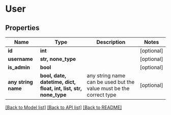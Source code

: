 # User


## Properties
Name | Type | Description | Notes
------------ | ------------- | ------------- | -------------
**id** | **int** |  | [optional] 
**username** | **str, none_type** |  | [optional] 
**is_admin** | **bool** |  | [optional] 
**any string name** | **bool, date, datetime, dict, float, int, list, str, none_type** | any string name can be used but the value must be the correct type | [optional]

[[Back to Model list]](../README.md#documentation-for-models) [[Back to API list]](../README.md#documentation-for-api-endpoints) [[Back to README]](../README.md)


